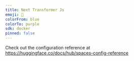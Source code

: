 ```yaml
---
title: Next Transformer Js
emoji: 🦀
colorFrom: blue
colorTo: purple
sdk: docker
pinned: false
---
```


Check out the configuration reference at https://huggingface.co/docs/hub/spaces-config-reference
